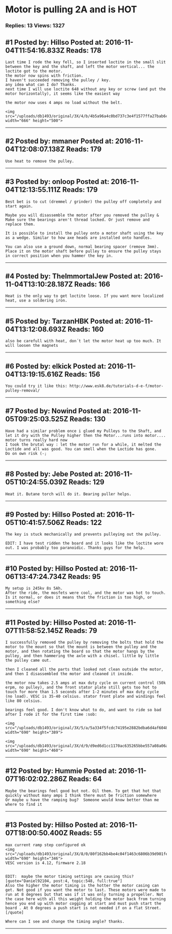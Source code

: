 # Motor is pulling 2A and is HOT

### Replies: 13 Views: 1327

## \#1 Posted by: Hillso Posted at: 2016-11-04T11:54:16.833Z Reads: 178

```
Last time I rode the key fell, so I inserted loctite in the small slit between the key and the shaft, and left the motor vertical... the loctite got to the motor. 
the motor now spins with friction.
I haven't succeeded removing the pulley / key. 
any idea what can I do? Thanks.
next time I will use loctite 648 without any key or screw (and put the motor horizontally), it seems like the easiest way

the motor now uses 4 amps no load without the belt.

<img src="/uploads/db1493/original/3X/4/b/4b5a96a4c0bd737c3e4f1577ffa27bab6c7b7fc1.jpg" width="666" height="500">
```

---
## \#2 Posted by: mmaner Posted at: 2016-11-04T12:08:07.138Z Reads: 179

```
Use heat to remove the pulley.
```

---
## \#3 Posted by: onloop Posted at: 2016-11-04T12:13:55.111Z Reads: 179

```
Best bet is to cut (dremmel / grinder) the pulley off completely and start again.

Maybe you will disassemble the motor after you removed the pulley & Make sure the bearings aren't thread locked. Or just remove and replace them.

It is possible to install the pulley onto a motor shaft using the key as a wedge. Similar to how axe heads are installed onto handles.

You can also use a ground down, normal bearing spacer (remove 3mm). Place it on the motor shaft before pulley to ensure the pulley stays in correct position when you hammer the key in.
```

---
## \#4 Posted by: TheImmortalJew Posted at: 2016-11-04T13:10:28.187Z Reads: 166

```
Heat is the only way to get loctite loose. If you want more localized heat, use a soldering iron.
```

---
## \#5 Posted by: TarzanHBK Posted at: 2016-11-04T13:12:08.693Z Reads: 160

```
also be carefull with heat, don´t let the motor heat up too much. It will loosen the magnets
```

---
## \#6 Posted by: elkick Posted at: 2016-11-04T13:19:15.616Z Reads: 156

```
You could try it like this: http://www.esk8.de/tutorials-d-e-f/motor-pulley-removal/
```

---
## \#7 Posted by: Nowind Posted at: 2016-11-05T09:25:03.525Z Reads: 130

```
Have had a similar problem once i glued my Pulleys to the Shaft, and let it dry with the Pulley higher then the Motor...runs into motor.... motor turns really hard now
I took the brutal way : let the motor run for a while, it melted the Loctide and all was good. You can smell when the Loctide has gone. 
Do on own risk (-;
```

---
## \#8 Posted by: Jebe Posted at: 2016-11-05T10:24:55.039Z Reads: 129

```
Heat it. Butane torch will do it. Bearing puller helps.
```

---
## \#9 Posted by: Hillso Posted at: 2016-11-05T10:41:57.506Z Reads: 122

```
The key is stuck mechanically and prevents pulleying out the pulley.

EDIT: I have test ridden the board and it looks like the loctite wore out. I was probably too paranoidic. Thanks guys for the help.
```

---
## \#10 Posted by: Hillso Posted at: 2016-11-06T13:47:24.734Z Reads: 95

```
My setup is 245kv 8s 5Ah.
After the ride, the mosfets were cool, and the motor was hot to touch. 
Is it normal, or does it means that the friction is too high, or something else?
```

---
## \#11 Posted by: Hillso Posted at: 2016-11-07T11:58:52.145Z Reads: 79

```
I successfully removed the pulley by removing the bolts that hold the motor to the mount so that the mount is between the pulley and the motor, and then rotating the board so that the motor hangs by the pulley, and then hammering the axle with a chisel. little by little the pulley came out.

then I cleaned all the parts that looked not clean outside the motor, and then I disassembled the motor and cleaned it inside.

the motor now takes 2.5 amps at max duty cycle on current control (50k erpm, no pulley), and the front stator plate still gets too hot to touch for more than 1.5 seconds after 1-2 minutes of max duty cycle (no load). VESC is 35-40 celsius. stator front plate and windings feel like 80 celsius.

bearings feel good. I don't know what to do, and want to ride so bad after I rode it for the first time :sob:

<img src="/uploads/db1493/original/3X/5/a/5a334f5fcdc74195e2882bdba6d4af604853c06e.PNG" width="690" height="389">

<img src="/uploads/db1493/original/3X/d/9/d9ed6d1cc1170ac635265bbe557a08a06ad44c5f.PNG" width="690" height="460">
```

---
## \#12 Posted by: Hummie Posted at: 2016-11-07T16:02:02.286Z Reads: 64

```
Maybe the bearings feel good but not. Oil them. To get that hot that quickly without many amps I think there must be friction somewhere
Or maybe u have the ramping bug?  Someone would know better than me where to find it
```

---
## \#13 Posted by: Hillso Posted at: 2016-11-07T18:00:50.400Z Reads: 55

```
max current ramp step configured ok
<img src="/uploads/db1493/original/3X/8/0/80f162bb4be4c04f1463c6806b39d901fe4f3be2.PNG" width="690" height="346">
VESC version is 4.12, firmware 2.18


EDIT:  maybe the motor timing settings are causing this?
[quote="Daniel92104, post:4, topic:548, full:true"]
Also the higher the motor timing is the hotter the motor casing can get. Not good if you want the motor to last. These motors were made to run at 8 degrees but that was if it was only turning a propeller. Not the case here with all this weight holding the motor back from turning hence you end up with motor cogging at start and must push start the board . At 0 degrees a push start is not needed if on a flat Street.
[/quote]

Where can I see and change the timing angle? thanks.
```

---

